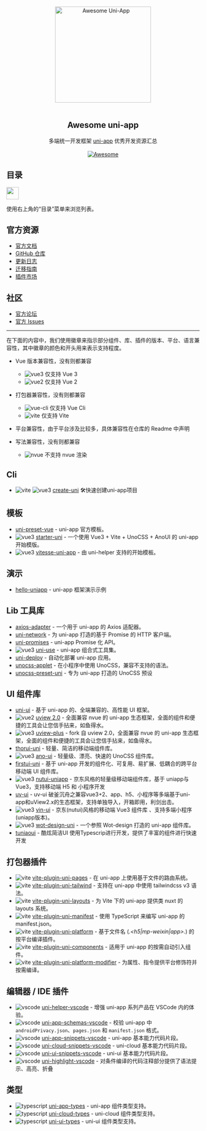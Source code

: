 <p align="center">
  <br>
  <img width="250" src="./assets/logo.svg" alt="Awesome Uni-App">
  <br>
  <br>
</p>

<h2 align='center'>Awesome uni-app</h2>

<p align='center'>
多端统一开发框架 <a href='https://github.com/dcloudio/uni-app'>uni-app</a> 优秀开发资源汇总
<br><br>
<a href='https://github.com/sindresorhus/awesome'>
<img src='https://cdn.rawgit.com/sindresorhus/awesome/d7305f38d29fed78fa85652e3a63e154dd8e8829/media/badge.svg' alt='Awesome'>
</a>
</p>

## 目录

<img src="https://user-images.githubusercontent.com/11247099/112722104-819b8a80-8f42-11eb-82f5-dfc2dd5d8a77.png" height="32" />

使用右上角的“目录”菜单来浏览列表。

## 官方资源

- [官方文档](https://uniapp.dcloud.io/)
- [GitHub 仓库](https://github.com/dcloudio/uni-app)
- [更新日志](https://uniapp.dcloud.net.cn/release-note-alpha.html)
- [迁移指南](https://uniapp.dcloud.net.cn/translate.html)
- [插件市场](https://ext.dcloud.net.cn/)

## 社区

- [官方论坛](https://ask.dcloud.net.cn/explore/category-12)
- [官方 Issues](https://github.com/dcloudio/uni-app/issues)

---

[vue3]: https://img.shields.io/badge/-3-35495e?logo=vue.js
[vue2]: https://img.shields.io/badge/-2-35495e?logo=vue.js
[vite]: https://img.shields.io/badge/-Vite-646CFF
[vue-cli]: https://img.shields.io/badge/-Vue%20Cli-3eb782
[nvue]: https://img.shields.io/badge/-!NVue-ff0000
[vscode]: https://img.shields.io/badge/-VSCode-3c7fba?logo=visual-studio-code
[typescript]: https://img.shields.io/npm/types/typescript

在下面的内容中，我们使用徽章来指示部分组件、库、插件的版本、平台、语言兼容性，其中徽章的颜色和开头用来表示支持程度。

- Vue 版本兼容性，没有则都兼容

  - ![vue3] 仅支持 Vue 3
  - ![vue2] 仅支持 Vue 2

- 打包器兼容性，没有则都兼容
  - ![vue-cli] 仅支持 Vue Cli
  - ![vite] 仅支持 Vite
- 平台兼容性，由于平台涉及比较多，具体兼容性在仓库的 Readme 中声明
- 写法兼容性，没有则都兼容
  - ![nvue] 不支持 nvue 渲染

## Cli

- ![vite] ![vue3] [create-uni](https://github.com/uni-helper/create-uni) 🛠️快速创建uni-app项目

## 模板

- [uni-preset-vue](https://github.com/dcloudio/uni-preset-vue) - uni-app 官方模板。
- ![vue3] [starter-uni](https://github.com/zguolee/starter-uni) - 一个使用 Vue3 + Vite + UnoCSS + AnoUI 的 uni-app 开始模版。
- ![vue3] [vitesse-uni-app](https://github.com/uni-helper/vitesse-uni-app) - 由 uni-helper 支持的开始模板。

## 演示

- [hello-uniapp](https://github.com/dcloudio/hello-uniapp) - uni-app 框架演示示例

## Lib 工具库

- [axios-adapter](https://github.com/uni-helper/axios-adapter) - 一个用于 uni-app 的 Axios 适配器。
- [uni-network](https://github.com/uni-helper/uni-network) - 为 uni-app 打造的基于 Promise 的 HTTP 客户端。
- [uni-promises](https://github.com/uni-helper/uni-promises) - uni-app Promise 化 API。
- ![vue3] [uni-use](https://github.com/uni-helper/uni-use) - uni-app 组合式工具集。
- [uni-deploy](https://github.com/uni-helper/uni-deploy) - 自动化部署 uni-app 应用。
- [unocss-applet](https://github.com/unocss-applet/unocss-applet) - 在小程序中使用 UnoCSS，兼容不支持的语法。
- [unocss-preset-uni](https://github.com/uni-helper/unocss-preset-uni) - 专为 uni-app 打造的 UnoCSS 预设

## UI 组件库

- [uni-ui](https://github.com/dcloudio/uni-ui) - 基于 uni-app 的、全端兼容的、高性能 UI 框架。
- ![vue2] [uview 2.0](https://github.com/umicro/uView2.0) - 全面兼容 nvue 的 uni-app 生态框架，全面的组件和便捷的工具会让您信手拈来，如鱼得水。
- ![vue3] [uview-plus](https://github.com/ijry/uview-plus) - fork 自 uview 2.0，全面兼容 nvue 的 uni-app 生态框架，全面的组件和便捷的工具会让您信手拈来，如鱼得水。
- [thorui-uni](https://github.com/dingyong0214/ThorUI-uniapp) - 轻量、简洁的移动端组件库。
- ![vue3] [ano-ui](https://github.com/ano-ui/ano-ui) - 轻量级、漂亮、快速的 UnoCSS 组件库。
- [firstui-uni](https://doc.firstui.cn/) - 基于 uni-app 开发的组件化、可复用、易扩展、低耦合的跨平台移动端 UI 组件库。
- ![vue3] [nutui-uniapp](https://github.com/nutui-uniapp/nutui-uniapp) - 京东风格的轻量级移动端组件库，基于 uniapp与Vue3，支持移动端 H5 和 小程序开发
- [uv-ui](https://github.com/climblee/uv-ui) - uv-ui 破釜沉舟之兼容vue3+2、app、h5、小程序等多端基于uni-app和uView2.x的生态框架，支持单独导入，开箱即用，利剑出击。
- ![vue3] [vin-ui](https://github.com/vingogo/vin-ui) - 京东(nutui)风格的移动端 Vue3 组件库 、支持多端小程序(uniapp版本)。
- ![vue3] [wot-design-uni](https://github.com/Moonofweisheng/wot-design-uni) - 一个参照 Wot-design 打造的 uni-app 组件库。
- [tuniaoui](https://github.com/tuniaoTech/tuniaoui-rc-vue3-uniapp) - 酷炫简洁UI 使用Typescrip进行开发，提供了丰富的组件进行快速开发
## 打包器插件

- ![vite] [vite-plugin-uni-pages](https://github.com/uni-helper/vite-plugin-uni-pages) - 在 uni-app 上使用基于文件的路由系统。
- ![vite] [vite-plugin-uni-tailwind](https://github.com/uni-helper/vite-plugin-uni-tailwind) - 支持在 uni-app 中使用 tailwindcss v3 语法。
- ![vite] [vite-plugin-uni-layouts](https://github.com/uni-helper/vite-plugin-uni-layouts) - 为 Vite 下的 uni-app 提供类 nuxt 的 layouts 系统。
- ![vite] [vite-plugin-uni-manifest](https://github.com/uni-helper/vite-plugin-uni-manifest) - 使用 TypeScript 来编写 uni-app 的 manifest.json。
- ![vite] [vite-plugin-uni-platform](https://github.com/uni-helper/vite-plugin-uni-platform) - 基于文件名 (*.<h5|mp-weixin|app>.*) 的按平台编译插件。
- ![vite] [vite-plugin-uni-components](https://github.com/uni-helper/vite-plugin-uni-components) - 适用于 uni-app 的按需自动引入组件。
- ![vite] [vite-plugin-uni-platform-modifier](https://github.com/uni-helper/vite-plugin-uni-platform-modifier) - 为属性、指令提供平台修饰符并按需编译。

## 编辑器 / IDE 插件

- ![vscode] [uni-helper-vscode](https://github.com/uni-helper/uni-helper-vscode) - 增强 uni-app 系列产品在 VSCode 内的体验。
- ![vscode] [uni-app-schemas-vscode](https://github.com/uni-helper/uni-app-schemas-vscode) - 校验 uni-app 中 `androidPrivacy.json`、`pages.json` 和 `manifest.json` 格式。
- ![vscode] [uni-app-snippets-vscode](https://github.com/uni-helper/uni-app-snippets-vscode) - uni-app 基本能力代码片段。
- ![vscode] [uni-cloud-snippets-vscode](https://github.com/uni-helper/uni-cloud-snippets-vscode) - uni-cloud 基本能力代码片段。
- ![vscode] [uni-ui-snippets-vscode](https://github.com/uni-helper/uni-ui-snippets-vscode) - uni-ui 基本能力代码片段。
- ![vscode] [uni-highlight-vscode](https://github.com/uni-helper/uni-highlight-vscode) - 对条件编译的代码注释部分提供了语法提示、高亮、折叠

## 类型

- ![typescript] [uni-app-types](https://github.com/uni-helper/uni-app-types) - uni-app 组件类型支持。
- ![typescript] [uni-cloud-types](https://github.com/uni-helper/uni-cloud-types) - uni-cloud 组件类型支持。
- ![typescript] [uni-ui-types](https://github.com/uni-helper/uni-ui-types) - uni-ui 组件类型支持。
